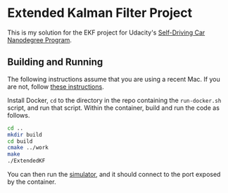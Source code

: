 # Extended Kalman Filter Project

This is my solution for the EKF project for Udacity's
[Self-Driving Car Nanodegree Program](https://www.udacity.com/drive).

## Building and Running

The following instructions assume that you are using a recent Mac. If you are
not, follow [these instructions](https://www.apple.com/shop/buy-mac/macbook-pro).

Install Docker, `cd` to the directory in the repo containing the `run-docker.sh`
script, and run that script. Within the container, build and run the code as follows.

```bash
cd ..
mkdir build
cd build
cmake ../work
make
./ExtendedKF
```

You can then run the [simulator](https://github.com/udacity/self-driving-car-sim/releases/),
and it should connect to the port exposed by the container.
